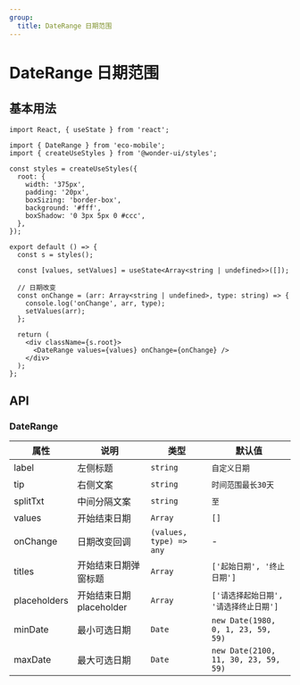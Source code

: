 ```yaml
---
group:
  title: DateRange 日期范围
---
```


# DateRange 日期范围

## 基本用法

```tsx
import React, { useState } from 'react';

import { DateRange } from 'eco-mobile';
import { createUseStyles } from '@wonder-ui/styles';

const styles = createUseStyles({
  root: {
    width: '375px',
    padding: '20px',
    boxSizing: 'border-box',
    background: '#fff',
    boxShadow: '0 3px 5px 0 #ccc',
  },
});

export default () => {
  const s = styles();

  const [values, setValues] = useState<Array<string | undefined>>([]);

  // 日期改变
  const onChange = (arr: Array<string | undefined>, type: string) => {
    console.log('onChange', arr, type);
    setValues(arr);
  };

  return (
    <div className={s.root}>
      <DateRange values={values} onChange={onChange} />
    </div>
  );
};
```

## API

### DateRange

| 属性         | 说明                     | 类型                    | 默认值                                 |
| ------------ | ------------------------ | ----------------------- | -------------------------------------- |
| label        | 左侧标题                 | `string`                | `自定义日期`                           |
| tip          | 右侧文案                 | `string`                | `时间范围最长30天`                     |
| splitTxt     | 中间分隔文案             | `string`                | `至`                                   |
| values       | 开始结束日期             | `Array`                 | `[]`                                   |
| onChange     | 日期改变回调             | `(values, type) => any` | -                                      |
| titles       | 开始结束日期弹窗标题     | `Array`                 | `['起始日期', '终止日期']`             |
| placeholders | 开始结束日期 placeholder | `Array`                 | `['请选择起始日期', '请选择终止日期']` |
| minDate      | 最小可选日期             | `Date`                  | `new Date(1980, 0, 1, 23, 59, 59)`     |
| maxDate      | 最大可选日期             | `Date`                  | `new Date(2100, 11, 30, 23, 59, 59)`   |
